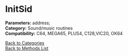 # InitSid

**Parameters:** address;  
**Category:** Sound/music routines  
**Compatibility:** C64, MEGA65, PLUS4, C128,VIC20, OK64  


[Back to Categories](../categories/sound_music_routines.md)  
[Back to Methods List](../../SUMMARY.md)
